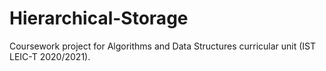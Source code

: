 # Hierarchical-Storage
Coursework project for Algorithms and Data Structures curricular unit (IST LEIC-T 2020/2021).

